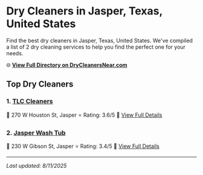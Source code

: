 # Dry Cleaners in Jasper, Texas, United States

Find the best dry cleaners in Jasper, Texas, United States. We've compiled a list of 2 dry cleaning services to help you find the perfect one for your needs.

🌐 **[View Full Directory on DryCleanersNear.com](https://drycleanersnear.com/city/US/Texas/Jasper)**

## Top Dry Cleaners

### 1. [TLC Cleaners](https://drycleanersnear.com/dryCleaner/6869d8a4c7dd3153c241f382/tlc-cleaners)
📍 270 W Houston St, Jasper
⭐ Rating: 3.6/5
🔗 [View Full Details](https://drycleanersnear.com/dryCleaner/6869d8a4c7dd3153c241f382/tlc-cleaners)

### 2. [Jasper Wash Tub](https://drycleanersnear.com/dryCleaner/6869d8a6c7dd3153c241f3c1/jasper-wash-tub)
📍 230 W Gibson St, Jasper
⭐ Rating: 3.4/5
🔗 [View Full Details](https://drycleanersnear.com/dryCleaner/6869d8a6c7dd3153c241f3c1/jasper-wash-tub)


---

*Last updated: 8/11/2025*
